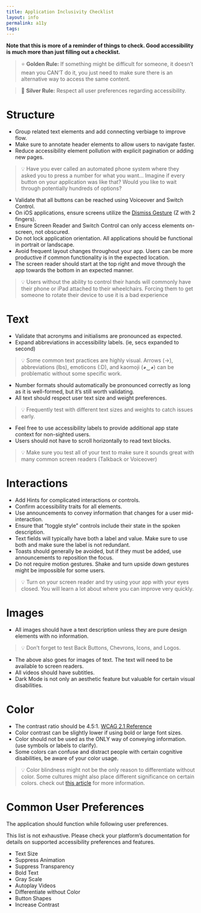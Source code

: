 ```yaml
---
title: Application Inclusivity Checklist
layout: info
permalink: a11y
tags:
---
```


**Note that this is more of a reminder of things to check. Good accessibility is much more than just filling out a checklist.** 

> ⭐ **Golden Rule:** If something might be difficult for someone, it doesn’t mean you CAN’T do it, you just need to make sure there is an alternative way to access the same content.

> 🥈 **Silver Rule:** Respect all user preferences regarding accessibility.

# Structure

- Group related text elements and add connecting verbiage to improve flow.
- Make sure to annotate header elements to allow users to navigate faster.
- Reduce accessibility element pollution with explicit pagination or adding new pages.

> 💡 Have you ever called an automated phone system where they asked you to press a number for what you want… Imagine if every button on your application was like that? Would you like to wait through potentially hundreds of options?

- Validate that all buttons can be reached using Voiceover and Switch Control.
- On iOS applications, ensure screens utilize the [Dismiss Gesture][1]  (Z with 2 fingers).
- Ensure Screen Reader and Switch Control can only access elements on-screen, not obscured.
- Do not lock application orientation. All applications should be functional in portrait or landscape.
- Avoid frequent layout changes throughout your app. Users can be more productive if common functionality is in the expected location.
- The screen reader should start at the top right and move through the app towards the bottom in an expected manner.

> 💡 Users without the ability to control their hands will commonly have their phone or iPad attached to their wheelchairs. Forcing them to get someone to rotate their device to use it is a bad experience

# Text

- Validate that acronyms and initialisms are pronounced as expected.
- Expand abbreviations in accessibility labels. (ie, secs expanded to second)

> 💡 Some common text practices are highly visual. Arrows (→), abbreviations (lbs), emoticons (:D), and kaomoji (◕‿◕) can be problematic without some specific work.

- Number formats should automatically be pronounced correctly as long as it is well-formed, but it’s still worth validating.
- All text should respect user text size and weight preferences.

> 💡 Frequently test with different text sizes and weights to catch issues early.

- Feel free to use accessibility labels to provide additional app state context for non-sighted users.
- Users should not have to scroll horizontally to read text blocks.

> 💡 Make sure you test all of your text to make sure it sounds great with many common screen readers (Talkback or Voiceover)

# Interactions

- Add Hints for complicated interactions or controls.
- Confirm accessibility traits for all elements.
- Use announcements to convey information that changes for a user mid-interaction.
- Ensure that “toggle style” controls include their state in the spoken description.
- Text fields will typically have both a label and value. Make sure to use both and make sure the label is not redundant.
- Toasts should generally be avoided, but if they must be added, use announcements to reposition the focus.
- Do not require motion gestures. Shake and turn upside down gestures might be impossible for some users.

> 💡 Turn on your screen reader and try using your app with your eyes closed. You will learn a lot about where you can improve very quickly.

# Images

- All images should have a text description unless they are pure design elements with no information.

> 💡 Don’t forget to test Back Buttons, Chevrons, Icons, and Logos.

- The above also goes for images of text. The text will need to be available to screen readers.
- All videos should have subtitles.
- Dark Mode is not only an aesthetic feature but valuable for certain visual disabilities.

# Color

- The contrast ratio should be 4.5:1. [WCAG 2.1 Reference][2]
- Color contrast can be slightly lower if using bold or large font sizes.
- Color should not be used as the ONLY way of conveying information. (use symbols or labels to clarify).
- Some colors can confuse and distract people with certain cognitive disabilities, be aware of your color usage.

> 💡 Color blindness might not be the only reason to differentiate without color. Some cultures might also place different significance on certain colors. check out [this article][3] for more information.

# Common User Preferences

The application should function while following user preferences. 

This list is not exhaustive. Please check your platform’s documentation for details on supported accessibility preferences and features.

- Text Size
- Suppress Animation
- Suppress Transparency
- Bold Text
- Gray Scale
- Autoplay Videos
- Differentiate without Color
- Button Shapes
- Increase Contrast

[1]: https://support.apple.com/guide/iphone/learn-voiceover-gestures-iph3e2e2281/ios
[2]: https://www.w3.org/TR/WCAG21/#contrast-minimum
[3]: https://eriksen.com/marketing/color_culture/